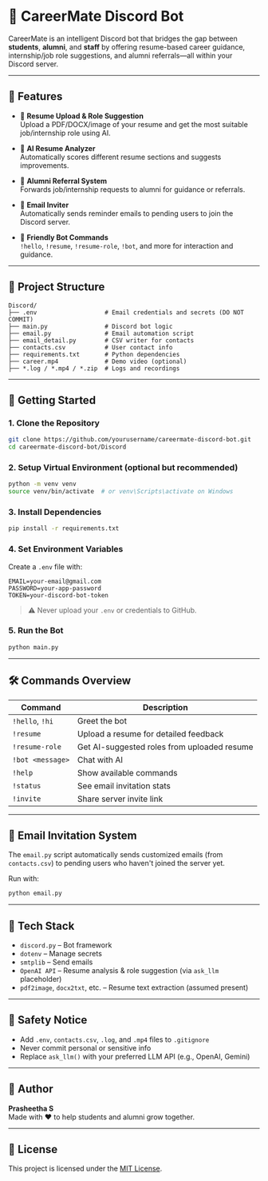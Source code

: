# 💼 CareerMate Discord Bot

CareerMate is an intelligent Discord bot that bridges the gap between **students**, **alumni**, and **staff** by offering resume-based career guidance, internship/job role suggestions, and alumni referrals—all within your Discord server.

---

## 📌 Features

- 🎯 **Resume Upload & Role Suggestion**  
  Upload a PDF/DOCX/image of your resume and get the most suitable job/internship role using AI.

- 🧠 **AI Resume Analyzer**  
  Automatically scores different resume sections and suggests improvements.

- 🤝 **Alumni Referral System**  
  Forwards job/internship requests to alumni for guidance or referrals.

- 📩 **Email Inviter**  
  Automatically sends reminder emails to pending users to join the Discord server.

- 💬 **Friendly Bot Commands**  
  `!hello`, `!resume`, `!resume-role`, `!bot`, and more for interaction and guidance.

---

## 📂 Project Structure

```
Discord/
├── .env                   # Email credentials and secrets (DO NOT COMMIT)
├── main.py                # Discord bot logic
├── email.py               # Email automation script
├── email_detail.py        # CSV writer for contacts
├── contacts.csv           # User contact info
├── requirements.txt       # Python dependencies
├── career.mp4             # Demo video (optional)
├── *.log / *.mp4 / *.zip  # Logs and recordings
```

---

## 🚀 Getting Started

### 1. Clone the Repository

```bash
git clone https://github.com/yourusername/careermate-discord-bot.git
cd careermate-discord-bot/Discord
```

### 2. Setup Virtual Environment (optional but recommended)

```bash
python -m venv venv
source venv/bin/activate  # or venv\Scripts\activate on Windows
```

### 3. Install Dependencies

```bash
pip install -r requirements.txt
```

### 4. Set Environment Variables

Create a `.env` file with:

```env
EMAIL=your-email@gmail.com
PASSWORD=your-app-password
TOKEN=your-discord-bot-token
```

> ⚠️ Never upload your `.env` or credentials to GitHub.

### 5. Run the Bot

```bash
python main.py
```

---

## 🛠 Commands Overview

| Command             | Description |
|---------------------|-------------|
| `!hello`, `!hi`     | Greet the bot |
| `!resume`           | Upload a resume for detailed feedback |
| `!resume-role`      | Get AI-suggested roles from uploaded resume |
| `!bot <message>`    | Chat with AI |
| `!help`             | Show available commands |
| `!status`           | See email invitation stats |
| `!invite`           | Share server invite link |

---

## 📧 Email Invitation System

The `email.py` script automatically sends customized emails (from `contacts.csv`) to pending users who haven't joined the server yet.

Run with:

```bash
python email.py
```

---

## 🤖 Tech Stack

- `discord.py` – Bot framework
- `dotenv` – Manage secrets
- `smtplib` – Send emails
- `OpenAI API` – Resume analysis & role suggestion (via `ask_llm` placeholder)
- `pdf2image`, `docx2txt`, etc. – Resume text extraction (assumed present)

---

## 🔐 Safety Notice

- Add `.env`, `contacts.csv`, `.log`, and `.mp4` files to `.gitignore`
- Never commit personal or sensitive info
- Replace `ask_llm()` with your preferred LLM API (e.g., OpenAI, Gemini)

---

## 👤 Author

**Prasheetha S**  
Made with ❤️ to help students and alumni grow together.

---

## 📄 License

This project is licensed under the [MIT License](LICENSE).
